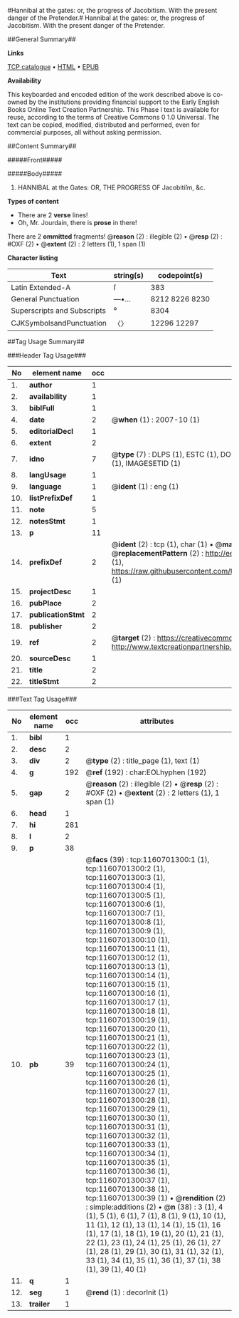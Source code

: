 #Hannibal at the gates: or, the progress of Jacobitism. With the present danger of the Pretender.#
Hannibal at the gates: or, the progress of Jacobitism. With the present danger of the Pretender.

##General Summary##

**Links**

[TCP catalogue](http://www.ota.ox.ac.uk/tcp/)  • 
[HTML](http://tei.it.ox.ac.uk/tcp/Texts-HTML/free/004/004843881.html)  • 
[EPUB](http://tei.it.ox.ac.uk/tcp/Texts-EPUB/free/004/004843881.epub)

**Availability**

This keyboarded and encoded edition of the
	       work described above is co-owned by the institutions
	       providing financial support to the Early English Books
	       Online Text Creation Partnership. This Phase I text is
	       available for reuse, according to the terms of Creative
	       Commons 0 1.0 Universal. The text can be copied,
	       modified, distributed and performed, even for
	       commercial purposes, all without asking permission.


##Content Summary##

#####Front#####

#####Body#####

1. HANNIBAL at the Gates: OR, THE PROGRESS OF Jacobitiſm, &c.

**Types of content**

  * There are 2 **verse** lines!
  * Oh, Mr. Jourdain, there is **prose** in there!

There are 2 **ommitted** fragments! 
 @__reason__ (2) : illegible (2)  •  @__resp__ (2) : #OXF (2)  •  @__extent__ (2) : 2 letters (1), 1 span (1)

**Character listing**


|Text|string(s)|codepoint(s)|
|---|---|---|
|Latin Extended-A|ſ|383|
|General Punctuation|—•…|8212 8226 8230|
|Superscripts             and Subscripts|⁰|8304|
|CJKSymbolsandPunctuation|〈〉|12296 12297|

##Tag Usage Summary##

###Header Tag Usage###

|No|element name|occ|attributes|
|---|---|---|---|
|1.|__author__|1||
|2.|__availability__|1||
|3.|__biblFull__|1||
|4.|__date__|2| @__when__ (1) : 2007-10 (1)|
|5.|__editorialDecl__|1||
|6.|__extent__|2||
|7.|__idno__|7| @__type__ (7) : DLPS (1), ESTC (1), DOCNO (1), TCP (1), GALEDOCNO (1), CONTENTSET (1), IMAGESETID (1)|
|8.|__langUsage__|1||
|9.|__language__|1| @__ident__ (1) : eng (1)|
|10.|__listPrefixDef__|1||
|11.|__note__|5||
|12.|__notesStmt__|1||
|13.|__p__|11||
|14.|__prefixDef__|2| @__ident__ (2) : tcp (1), char (1)  •  @__matchPattern__ (2) : ([0-9\-]+):([0-9IVX]+) (1), (.+) (1)  •  @__replacementPattern__ (2) : http://eebo.chadwyck.com/downloadtiff?vid=$1&page=$2 (1), https://raw.githubusercontent.com/textcreationpartnership/Texts/master/tcpchars.xml#$1 (1)|
|15.|__projectDesc__|1||
|16.|__pubPlace__|2||
|17.|__publicationStmt__|2||
|18.|__publisher__|2||
|19.|__ref__|2| @__target__ (2) : https://creativecommons.org/publicdomain/zero/1.0/ (1), http://www.textcreationpartnership.org/docs/. (1)|
|20.|__sourceDesc__|1||
|21.|__title__|2||
|22.|__titleStmt__|2||


###Text Tag Usage###

|No|element name|occ|attributes|
|---|---|---|---|
|1.|__bibl__|1||
|2.|__desc__|2||
|3.|__div__|2| @__type__ (2) : title_page (1), text (1)|
|4.|__g__|192| @__ref__ (192) : char:EOLhyphen (192)|
|5.|__gap__|2| @__reason__ (2) : illegible (2)  •  @__resp__ (2) : #OXF (2)  •  @__extent__ (2) : 2 letters (1), 1 span (1)|
|6.|__head__|1||
|7.|__hi__|281||
|8.|__l__|2||
|9.|__p__|38||
|10.|__pb__|39| @__facs__ (39) : tcp:1160701300:1 (1), tcp:1160701300:2 (1), tcp:1160701300:3 (1), tcp:1160701300:4 (1), tcp:1160701300:5 (1), tcp:1160701300:6 (1), tcp:1160701300:7 (1), tcp:1160701300:8 (1), tcp:1160701300:9 (1), tcp:1160701300:10 (1), tcp:1160701300:11 (1), tcp:1160701300:12 (1), tcp:1160701300:13 (1), tcp:1160701300:14 (1), tcp:1160701300:15 (1), tcp:1160701300:16 (1), tcp:1160701300:17 (1), tcp:1160701300:18 (1), tcp:1160701300:19 (1), tcp:1160701300:20 (1), tcp:1160701300:21 (1), tcp:1160701300:22 (1), tcp:1160701300:23 (1), tcp:1160701300:24 (1), tcp:1160701300:25 (1), tcp:1160701300:26 (1), tcp:1160701300:27 (1), tcp:1160701300:28 (1), tcp:1160701300:29 (1), tcp:1160701300:30 (1), tcp:1160701300:31 (1), tcp:1160701300:32 (1), tcp:1160701300:33 (1), tcp:1160701300:34 (1), tcp:1160701300:35 (1), tcp:1160701300:36 (1), tcp:1160701300:37 (1), tcp:1160701300:38 (1), tcp:1160701300:39 (1)  •  @__rendition__ (2) : simple:additions (2)  •  @__n__ (38) : 3 (1), 4 (1), 5 (1), 6 (1), 7 (1), 8 (1), 9 (1), 10 (1), 11 (1), 12 (1), 13 (1), 14 (1), 15 (1), 16 (1), 17 (1), 18 (1), 19 (1), 20 (1), 21 (1), 22 (1), 23 (1), 24 (1), 25 (1), 26 (1), 27 (1), 28 (1), 29 (1), 30 (1), 31 (1), 32 (1), 33 (1), 34 (1), 35 (1), 36 (1), 37 (1), 38 (1), 39 (1), 40 (1)|
|11.|__q__|1||
|12.|__seg__|1| @__rend__ (1) : decorInit (1)|
|13.|__trailer__|1||
